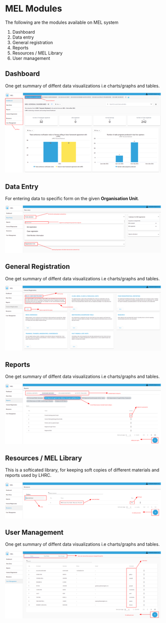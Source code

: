 # MEL Modules

The following are the modules available on MEL system

<ol>
<li>Dashboard</li>
<li>Data entry</li>
<li>General registration</li>
<li>Reports</li>
<li>Resources / MEL Library</li>
<li>User management</li>
</ol>

## Dashboard

One get summary of diffent data visualizations i.e charts/graphs and tables.

![Login pafe img](/img/modules-summary/dashboard_summary.png)

## Data Entry

For entering data to specific form on the given <b>Organisation Unit</b>.

![Login pafe img](/img/modules-summary/data_entry_summary.png)

## General Registration

One get summary of diffent data visualizations i.e charts/graphs and tables.

![Login pafe img](/img/modules-summary/general_registration_summary.png)

## Reports

One get summary of diffent data visualizations i.e charts/graphs and tables.

![Login pafe img](/img/modules-summary/reports_summary.png)

## Resources / MEL Library

This is a softicated library, for keeping soft copies of different materials and reports used by LHRC.

![Login pafe img](/img/modules-summary/resources_summary.png)

## User Management

One get summary of diffent data visualizations i.e charts/graphs and tables.

![Login pafe img](/img/modules-summary/user_management_summary.png)
